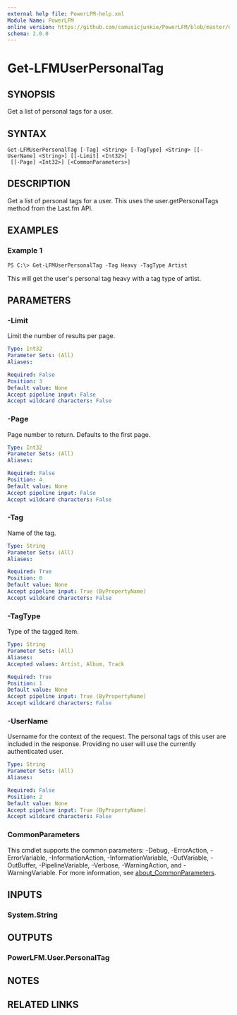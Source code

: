 ```yaml
---
external help file: PowerLFM-help.xml
Module Name: PowerLFM
online version: https://github.com/camusicjunkie/PowerLFM/blob/master/docs/Get-LFMUserPersonalTag.md
schema: 2.0.0
---
```


# Get-LFMUserPersonalTag

## SYNOPSIS
Get a list of personal tags for a user.

## SYNTAX

```
Get-LFMUserPersonalTag [-Tag] <String> [-TagType] <String> [[-UserName] <String>] [[-Limit] <Int32>]
 [[-Page] <Int32>] [<CommonParameters>]
```

## DESCRIPTION
Get a list of personal tags for a user.
This uses the user.getPersonalTags method from the Last.fm API.

## EXAMPLES

### Example 1
```
PS C:\> Get-LFMUserPersonalTag -Tag Heavy -TagType Artist
```

This will get the user's personal tag heavy with a tag type of artist.

## PARAMETERS

### -Limit
Limit the number of results per page.

```yaml
Type: Int32
Parameter Sets: (All)
Aliases:

Required: False
Position: 3
Default value: None
Accept pipeline input: False
Accept wildcard characters: False
```

### -Page
Page number to return.
Defaults to the first page.

```yaml
Type: Int32
Parameter Sets: (All)
Aliases:

Required: False
Position: 4
Default value: None
Accept pipeline input: False
Accept wildcard characters: False
```

### -Tag
Name of the tag.

```yaml
Type: String
Parameter Sets: (All)
Aliases:

Required: True
Position: 0
Default value: None
Accept pipeline input: True (ByPropertyName)
Accept wildcard characters: False
```

### -TagType
Type of the tagged item.

```yaml
Type: String
Parameter Sets: (All)
Aliases:
Accepted values: Artist, Album, Track

Required: True
Position: 1
Default value: None
Accept pipeline input: True (ByPropertyName)
Accept wildcard characters: False
```

### -UserName
Username for the context of the request.
The personal tags of this user are included in the response.
Providing no user will use the currently authenticated user.

```yaml
Type: String
Parameter Sets: (All)
Aliases:

Required: False
Position: 2
Default value: None
Accept pipeline input: True (ByPropertyName)
Accept wildcard characters: False
```

### CommonParameters
This cmdlet supports the common parameters: -Debug, -ErrorAction, -ErrorVariable, -InformationAction, -InformationVariable, -OutVariable, -OutBuffer, -PipelineVariable, -Verbose, -WarningAction, and -WarningVariable. For more information, see [about_CommonParameters](http://go.microsoft.com/fwlink/?LinkID=113216).

## INPUTS

### System.String
## OUTPUTS

### PowerLFM.User.PersonalTag
## NOTES

## RELATED LINKS
